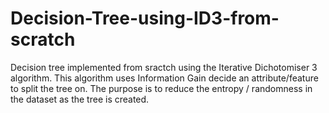 # Decision-Tree-using-ID3-from-scratch

Decision tree implemented from sractch using the Iterative Dichotomiser 3 algorithm. This algorithm uses Information Gain decide an attribute/feature to split the tree on. The purpose is to reduce the entropy / randomness in the dataset as the tree is created.
